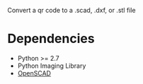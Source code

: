 Convert a qr code to a .scad, .dxf, or .stl file

Dependencies
============
* Python >= 2.7
* Python Imaging Library
* [OpenSCAD](http://www.openscad.org)

